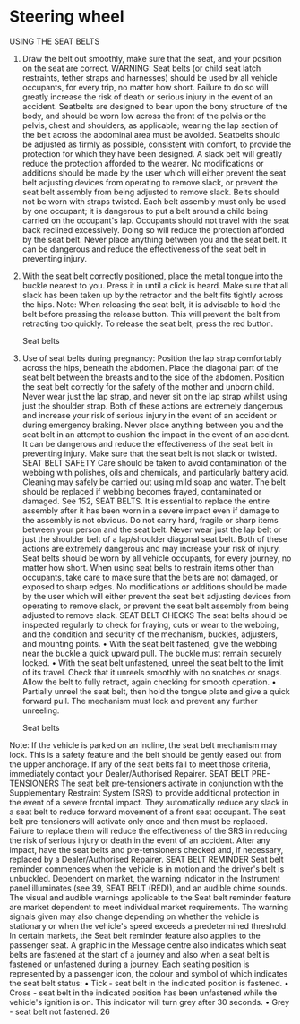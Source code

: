# Steering wheel

USING THE SEAT BELTS

1. Draw the belt out smoothly, make sure that
   the seat, and your position on the seat are
   correct.
   WARNING: Seat belts (or child seat
   latch restraints, tether straps and
   harnesses) should be used by all
   vehicle occupants, for every trip, no
   matter how short. Failure to do so will
   greatly increase the risk of death or
   serious injury in the event of an
   accident.
   Seatbelts are designed to bear upon
   the bony structure of the body, and
   should be worn low across the front of
   the pelvis or the pelvis, chest and
   shoulders, as applicable; wearing the
   lap section of the belt across the
   abdominal area must be avoided.
   Seatbelts should be adjusted as firmly
   as possible, consistent with comfort,
   to provide the protection for which they
   have been designed. A slack belt will
   greatly reduce the protection afforded
   to the wearer.
   No modifications or additions should
   be made by the user which will either
   prevent the seat belt adjusting devices
   from operating to remove slack, or
   prevent the seat belt assembly from
   being adjusted to remove slack.
   Belts should not be worn with straps
   twisted.
   Each belt assembly must only be used
   by one occupant; it is dangerous to put
   a belt around a child being carried on
   the occupant's lap.
   Occupants should not travel with the
   seat back reclined excessively. Doing
   so will reduce the protection afforded
   by the seat belt.
   Never place anything between you and
   the seat belt. It can be dangerous and
   reduce the effectiveness of the seat
   belt in preventing injury.
2. With the seat belt correctly positioned, place
   the metal tongue into the buckle nearest to
   you. Press it in until a click is heard. Make
   sure that all slack has been taken up by the
   retractor and the belt fits tightly across the
   hips.
   Note: When releasing the seat belt, it is
   advisable to hold the belt before pressing
   the release button. This will prevent the belt
   from retracting too quickly.
   To release the seat belt, press the red
   button.

   Seat belts

3. Use of seat belts during pregnancy:
   Position the lap strap comfortably across
   the hips, beneath the abdomen. Place the
   diagonal part of the seat belt between the
   breasts and to the side of the abdomen.
   Position the seat belt correctly for the
   safety of the mother and unborn child.
   Never wear just the lap strap, and
   never sit on the lap strap whilst using
   just the shoulder strap. Both of these
   actions are extremely dangerous and
   increase your risk of serious injury in
   the event of an accident or during
   emergency braking.
   Never place anything between you and
   the seat belt in an attempt to cushion
   the impact in the event of an accident.
   It can be dangerous and reduce the
   effectiveness of the seat belt in
   preventing injury.
   Make sure that the seat belt is not
   slack or twisted.
   SEAT BELT SAFETY
   Care should be taken to avoid
   contamination of the webbing with
   polishes, oils and chemicals, and
   particularly battery acid. Cleaning may
   safely be carried out using mild soap
   and water. The belt should be replaced
   if webbing becomes frayed,
   contaminated or damaged. See 152,
   SEAT BELTS.
   It is essential to replace the entire
   assembly after it has been worn in a
   severe impact even if damage to the
   assembly is not obvious.
   Do not carry hard, fragile or sharp
   items between your person and the
   seat belt.
   Never wear just the lap belt or just the
   shoulder belt of a lap/shoulder
   diagonal seat belt. Both of these
   actions are extremely dangerous and
   may increase your risk of injury.
   Seat belts should be worn by all
   vehicle occupants, for every journey,
   no matter how short.
   When using seat belts to restrain items
   other than occupants, take care to
   make sure that the belts are not
   damaged, or exposed to sharp edges.
   No modifications or additions should
   be made by the user which will either
   prevent the seat belt adjusting devices
   from operating to remove slack, or
   prevent the seat belt assembly from
   being adjusted to remove slack.
   SEAT BELT CHECKS
   The seat belts should be inspected regularly to
   check for fraying, cuts or wear to the webbing,
   and the condition and security of the
   mechanism, buckles, adjusters, and mounting
   points.
   •
   With the seat belt fastened, give the
   webbing near the buckle a quick upward
   pull. The buckle must remain securely
   locked.
   •
   With the seat belt unfastened, unreel the
   seat belt to the limit of its travel. Check that
   it unreels smoothly with no snatches or
   snags. Allow the belt to fully retract, again
   checking for smooth operation.
   •
   Partially unreel the seat belt, then hold the
   tongue plate and give a quick forward pull.
   The mechanism must lock and prevent any
   further unreeling.

   Seat belts

Note: If the vehicle is parked on an incline, the
seat belt mechanism may lock. This is a safety
feature and the belt should be gently eased out
from the upper anchorage.
If any of the seat belts fail to meet those criteria,
immediately contact your Dealer/Authorised
Repairer.
SEAT BELT PRE-TENSIONERS
The seat belt pre-tensioners activate in
conjunction with the Supplementary Restraint
System (SRS) to provide additional protection
in the event of a severe frontal impact. They
automatically reduce any slack in a seat belt to
reduce forward movement of a front seat
occupant.
The seat belt pre-tensioners will
activate only once and then must be
replaced. Failure to replace them will
reduce the effectiveness of the SRS in
reducing the risk of serious injury or
death in the event of an accident.
After any impact, have the seat belts
and pre-tensioners checked and, if
necessary, replaced by a
Dealer/Authorised Repairer.
SEAT BELT REMINDER
Seat belt reminder commences when the vehicle
is in motion and the driver's belt is unbuckled.
Dependent on market, the warning indicator in
the Instrument panel illuminates (see 39, SEAT
BELT (RED)), and an audible chime sounds. The
visual and audible warnings applicable to the
Seat belt reminder feature are market dependent
to meet individual market requirements. The
warning signals given may also change
depending on whether the vehicle is stationary
or when the vehicle's speed exceeds a
predetermined threshold. In certain markets,
the Seat belt reminder feature also applies to
the passenger seat.
A graphic in the Message centre also indicates
which seat belts are fastened at the start of a
journey and also when a seat belt is fastened
or unfastened during a journey.
Each seating position is represented by a
passenger icon, the colour and symbol of which
indicates the seat belt status:
•
Tick - seat belt in the indicated position is
fastened.
•
Cross - seat belt in the indicated position
has been unfastened while the vehicle's
ignition is on. This indicator will turn grey
after 30 seconds.
•
Grey - seat belt not fastened.
26